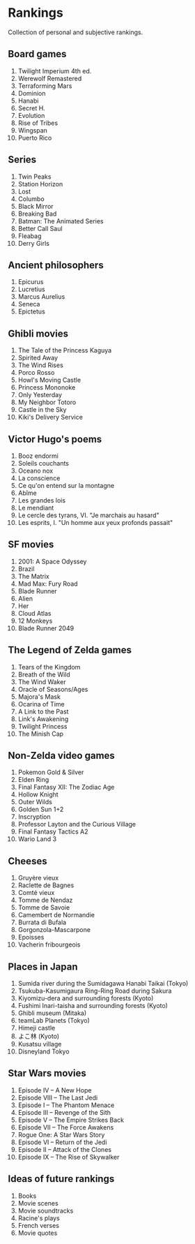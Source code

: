 Rankings
========

Collection of personal and subjective rankings.

Board games
-----------
1. Twilight Imperium 4th ed.
2. Werewolf Remastered
3. Terraforming Mars
4. Dominion
5. Hanabi
6. Secret H.
7. Evolution
8. Rise of Tribes
9. Wingspan
10. Puerto Rico

Series
------
1. Twin Peaks
2. Station Horizon
3. Lost
4. Columbo
5. Black Mirror
6. Breaking Bad
7. Batman: The Animated Series
8. Better Call Saul
9. Fleabag
10. Derry Girls

Ancient philosophers
--------------------
1. Epicurus
2. Lucretius
3. Marcus Aurelius
4. Seneca
5. Epictetus

Ghibli movies
-------------
1. The Tale of the Princess Kaguya
2. Spirited Away
3. The Wind Rises
4. Porco Rosso
5. Howl's Moving Castle
6. Princess Mononoke
7. Only Yesterday
8. My Neighbor Totoro
9. Castle in the Sky
10. Kiki's Delivery Service

Victor Hugo's poems
-------------------
1. Booz endormi
2. Soleils couchants
3. Oceano nox
4. La conscience
5. Ce qu'on entend sur la montagne
6. Abîme
7. Les grandes lois
8. Le mendiant
9. Le cercle des tyrans, VI. "Je marchais au hasard"
10. Les esprits, I. "Un homme aux yeux profonds passait"

SF movies
---------
1. 2001: A Space Odyssey
2. Brazil
3. The Matrix
4. Mad Max: Fury Road
5. Blade Runner
6. Alien
7. Her
8. Cloud Atlas
9. 12 Monkeys
10. Blade Runner 2049

The Legend of Zelda games
-------------------------
1. Tears of the Kingdom
2. Breath of the Wild
3. The Wind Waker
4. Oracle of Seasons/Ages
5. Majora's Mask
6. Ocarina of Time
7. A Link to the Past
8. Link's Awakening
9. Twilight Princess
10. The Minish Cap

Non-Zelda video games
----------------------
1. Pokemon Gold & Silver
2. Elden Ring
3. Final Fantasy XII: The Zodiac Age
4. Hollow Knight
5. Outer Wilds
6. Golden Sun 1+2
7. Inscryption
8. Professor Layton and the Curious Village
9. Final Fantasy Tactics A2
10. Wario Land 3

Cheeses
-------
1. Gruyère vieux
2. Raclette de Bagnes
3. Comté vieux
4. Tomme de Nendaz
5. Tomme de Savoie
6. Camembert de Normandie
7. Burrata di Bufala
8. Gorgonzola-Mascarpone
9. Epoisses
10. Vacherin fribourgeois

Places in Japan
---------------
1. Sumida river during the Sumidagawa Hanabi Taikai (Tokyo)
2. Tsukuba-Kasumigaura Ring-Ring Road during Sakura
3. Kiyomizu-dera and surrounding forests (Kyoto)
4. Fushimi Inari-taisha and surrounding forests (Kyoto)
5. Ghibli museum (Mitaka)
6. teamLab Planets (Tokyo)
7. Himeji castle
8. よこ林 (Kyoto)
9. Kusatsu village
10. Disneyland Tokyo

Star Wars movies
----------------
1. Episode IV – A New Hope
2. Episode VIII – The Last Jedi
3. Episode I – The Phantom Menace
4. Episode III – Revenge of the Sith
5. Episode V – The Empire Strikes Back
6. Episode VII – The Force Awakens
7. Rogue One: A Star Wars Story
8. Episode VI – Return of the Jedi
9. Episode II – Attack of the Clones
10. Episode IX – The Rise of Skywalker

Ideas of future rankings
------------------------
1. Books
2. Movie scenes
2. Movie soundtracks
3. Racine's plays
4. French verses
5. Movie quotes
